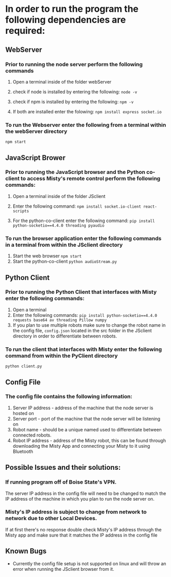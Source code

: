 # In order to run the program the following dependencies are required:

## WebServer

### Prior to running the node server perform the following commands 
1. Open a terminal inside of the folder webServer
2. check if node is installed by entering the following: 
	```node -v```
	
	
3. check if npm is installed by entering the following:
	```npm -v```
	
	
4. If both are installed enter the folowing:
    ```npm install express socket.io```
	
### To run the Webserver enter the following from a terminal within the webServer directory
```npm start```
	
## JavaScript Brower
### Prior to running the JavaScript browser and the Python co-client to access Misty's remote control perform the following commands:
1. Open a terminal inside of the folder JSclient
2. Enter the following command:
	```npm install socket.io-client react-scripts```
	
3. For the python-co-client enter the following command:
	```pip install python-socketio==4.4.0 threading pyaudio```
	
### To run the browser application enter the following commands in a terminal from within the JSclient directory
1. Start the web browser
```npm start```
2. Start the python-co-client
```python audioStream.py```

## Python Client
### Prior to running the Python Client that interfaces with Misty enter the following commands:
1. Open a terminal
2. Enter the following commands:
	```pip install python-socketio==4.4.0 requests base64 av threading Pillow numpy```
3. If you plan to use multiple robots make sure to change the robot name in the config file, ```config.json``` located in the src folder in the JSclient directory in order to differentiate between robots.
	
### To run the client that interfaces with Misty enter the following command from within the PyClient directory
```python client.py```

## Config File
### The config file contains the following information:
1. Server IP address - address of the machine that the node server is hosted on
2. Server port - port of the machine that the node server will be listening on
3. Robot name - should be a unique named used to differentiate between connected robots.
4. Robot IP address - address of the Misty robot, this can be found through downloading the Misty App and connecting your Misty to it using Bluetooth

## Possible Issues and their solutions:

### If running program off of Boise State's VPN.
The server IP address in the config file will need to be changed to match the IP address of the machine in which you plan to run the node server on.

### Misty's IP address is subject to change from network to network due to other Local Devices. 
If at first there's no response double check Misty's IP address through the Misty app and make sure that it matches the IP address in the config file

## Known Bugs
- Currently the config file setup is not supported on linux and will throw an error when running the JSclient browser from it. 

	
